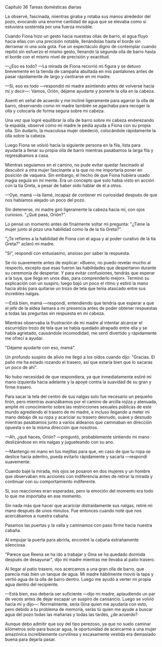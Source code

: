 
Capítulo 36 Tareas domésticas diarias

La observé, fascinada, mientras giraba y rotaba sus manos alrededor del pozo, evocando una enorme cantidad de agua que se elevaba como si estuviera sostenida por una fuerza invisible.

Cuando Fiona hizo un gesto hacia nuestras ollas de barro, el agua fluyó hacia ellas con una precisión notable, llenándolas hasta el borde sin derramar ni una sola gota. Fue un espectáculo digno de contemplar cuando repitió sin esfuerzo el mismo gesto, llenando la segunda olla de barro hasta el borde con el mismo nivel de precisión y exactitud.

—¿Eso es todo? —La mirada de Fiona recorrió mi figura y se detuvo brevemente en la tienda de campaña abultada en mis pantalones antes de pasar rápidamente de largo y centrarse en mi madre.

—Sí, eso es todo —respondió mi madre asintiendo antes de volverse hacia mí y decir—: Vamos, Orión, déjame ayudarte y ponerte la olla en la cabeza.

Asentí en señal de acuerdo y me incliné ligeramente para agarrar la olla de barro, observando como mi madre también se agachaba para recoger la olla y colocarla de forma segura sobre mi cabeza.

Una vez que logré equilibrar la olla de barro sobre mi cabeza enderezando la espalda, observé cómo mi madre le pedía ayuda a Fiona con su propia olla. Sin dudarlo, la musculosa mujer obedeció, colocándole rápidamente la olla sobre la cabeza.

Luego Fiona se volvió hacia la siguiente persona en la fila, lista para ayudarla a llenar su propia olla de barro mientras pasábamos la larga fila y regresábamos a casa.

Mientras seguíamos en el camino, no pude evitar quedar fascinado al descubrir a otra mujer fascinante a la que no me importaría poner en posición de vaquera. Sin embargo, el hecho de que Fiona hubiera usado magia seguía en mi mente. Era un concepto que solo había visto en acción con la tía Greta, a pesar de haber oído hablar de él a otros.

—Oye, mamá —la llamé, incapaz de contener mi curiosidad después de que nos habíamos alejado un poco del pozo.

Sin detenerse, mi madre giró ligeramente la cabeza hacia mí, con ojos curiosos. "¿Qué pasa, Orión?".

Lo pensé un momento antes de finalmente soltar mi pregunta: "¿Tiene la mujer junto al pozo una habilidad como la de la tía Greta?".

"¿Te refieres a la habilidad de Fiona con el agua y al poder curativo de la tía Greta?" aclaró mi madre.

"Sí", respondí con entusiasmo, ansioso por saber la respuesta.

Se rio suavemente antes de explicar: «Bueno, no puedo revelar mucho al respecto, excepto que esas fueron las habilidades que despertaron durante su ceremonia de despertar. Y para evitar confusiones, tendrás que esperar a la tuya, que llega en unos días, para comprenderlo mejor». Terminó su explicación con un suspiro, luego bajó un poco el ritmo y estiró la mano hacia atrás para quitarse un trozo de tela que tenía atascado entre sus increíbles nalgas.

—Está bien, mamá —respondí, entendiendo que tendría que esperar a que el jefe de la aldea llamara a mi presencia antes de poder obtener respuestas a todas las preguntas sin respuesta en mi cabeza.

Mientras observaba la frustración de mi madre al intentar alcanzar el escurridizo trozo de tela que se había quedado atrapado entre ella y se había agrietado, causándole incomodidad, me sentí divertido y rápidamente me ofrecí a ayudar.

"Déjame ayudarte con eso, mamá".

Un profundo suspiro de alivio me llegó a los oídos cuando dijo: "Gracias. El paño me ha estado rozando el trasero, así que estaría bien que lo sacaras un poco de ahí".

No hubo necesidad de que respondiera, ya que inmediatamente estiré mi mano izquierda hacia adelante y la apoyé contra la suavidad de su gran y firme trasero.

Para sacar la tela del centro de sus nalgas solo fue necesario un pequeño tirón, pero mientras avanzábamos por el camino de arcilla rojiza y atenuada, amplié mi conocimiento sobre las restricciones sexuales públicas de este mundo agrediendo el trasero de mi madre, e incluso llegando a meter mi mano debajo de su ropa y acariciar su trasero desnudo, suave y desnudo mientras pasábamos junto a varios aldeanos que caminaban en dirección opuesta o en la misma dirección que nosotros.

—Ah, ¿qué haces, Orión? —preguntó, probablemente sintiendo mi mano deslizándose en mis nalgas y jugueteando con su ano.

—Mantengo mi mano en tus mejillas para que, en caso de que tu ropa se deslice hacia adentro, pueda evitarlo rápidamente y sacarla —respondí suavemente.

Cuando bajé la mirada, mis ojos se posaron en dos mujeres y un hombre que observaban mis acciones con indiferencia antes de retirar la mirada y continuar con su comportamiento indiferente.

Sí, sus reacciones eran esperadas, pero la emoción del momento era todo lo que me importaba en ese momento.

Sin nada más que hacer que acariciar distraídamente sus nalgas, retiré mi mano después de unos minutos. Fue entonces cuando noté que nos acercábamos a nuestra cabaña.

Pasamos las puertas y la valla y caminamos con paso firme hacia nuestra cabaña.

Al empujar la puerta para abrirla, encontré la cabaña extrañamente silenciosa.

"Parece que Reena se ha ido a trabajar y Gina se ha quedado dormida después de desayunar", dijo mi madre mientras me llevaba al patio trasero.

Al llegar al patio trasero, nos acercamos a una gran olla de barro, que parecía más bien un tanque de agua. Mi madre hábilmente movió la tapa y vertió agua de la olla de barro dentro. Luego me ayudó a verter mi propia agua dentro del recipiente.

—Está bien, eso debería ser suficiente —dijo mi madre, aplaudiendo un par de veces antes de dejar escapar un suspiro de cansancio. Luego se volvió hacia mí y dijo—: Normalmente, sería Gina quien me ayudaría con esto, pero debido a tu problema de memoria, serás tú quien me ayude a buscar agua del pozo todas las mañanas y todas las tardes, ¿de acuerdo?

Aunque debo admitir que soy del tipo perezoso, ya que no suelo caminar kilómetros solo para buscar agua, la oportunidad de acercarme a una mujer amazónica increíblemente curvilínea y escasamente vestida era demasiado buena para dejarla pasar.